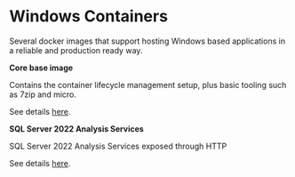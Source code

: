 # Windows Containers

Several docker images that support hosting Windows based applications in a reliable and production ready way.

**Core base image**

Contains the container lifecycle management setup, plus basic tooling such as 7zip and micro.

See details [here](servercore2022/readme.md).

**SQL Server 2022 Analysis Services**

SQL Server 2022 Analysis Services exposed through HTTP

See details [here](sqlserver2022as/readme.md).
